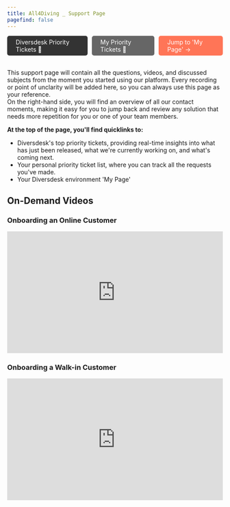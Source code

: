 ```yaml
---
title: All4Diving _ Support Page 
pagefind: false
---
```


<div style="display: flex; justify-content: space-between; width: 100%; padding: 0; gap: 10px;">
    <a href="https://sharing.clickup.com/2633992/l/h/2gc88-2495/61e2d3b6136945f" style="display: inline-block; padding: 6px 20px; background-color: #333333; color: white; text-decoration: none; border-radius: 5px;" target="_blank">
        Diversdesk Priority Tickets &#128196;
    </a>
    <a href="https://sharing.clickup.com/2633992/l/h/2gc88-5055/909ea971533ac94" style="display: inline-block; padding: 6px 20px; background-color: #666666; color: white; text-decoration: none; border-radius: 5px;" target="_blank">
        My Priority Tickets &#128195;
    </a>
    <a href="https://all4divingindonesia.diversdesk.com/operator/location/3a80ed71-0842-40ef-8e33-1450d530e79f" style="display: inline-block; padding: 6px 20px; background-color: #FF7557; color: white; text-decoration: none; border-radius: 5px;" target="_blank">
    Jump to 'My Page' &#8594;
    </a>
</div>
</br>

This support page will contain all the questions, videos, and discussed subjects from the moment you started using our platform. Every recording or point of unclarity will be added here, so you can always use this page as your reference. </br>
On the right-hand side, you will find an overview of all our contact moments, making it easy for you to jump back and review any solution that needs more repetition for you or one of your team members.

**At the top of the page, you'll find quicklinks to:**
- Diversdesk's top priority tickets, providing real-time insights into what has just been released, what we're currently working on, and what's coming next. 
- Your personal priority ticket list, where you can track all the requests you've made.
- Your Diversdesk environment 'My Page'


## On-Demand Videos

### Onboarding an Online Customer   
<div style="position: relative; padding-bottom: 56.25%; height: 0;"><iframe src="https://www.loom.com/embed/0fe68298794e4504bfc81d2e4c3536b1?sid=411b9084-5b1d-488d-bfcd-d76b50d27982" frameborder="0" webkitallowfullscreen mozallowfullscreen allowfullscreen style="position: absolute; top: 0; left: 0; width: 100%; height: 100%;"></iframe></div>

### Onboarding a Walk-in Customer 
<div style="position: relative; padding-bottom: 56.25%; height: 0;"><iframe src="https://www.loom.com/embed/4c52f162e04749708ddf7b4c2401cc79?sid=fa1fad4d-dbee-428f-901f-e00360de586e" frameborder="0" webkitallowfullscreen mozallowfullscreen allowfullscreen style="position: absolute; top: 0; left: 0; width: 100%; height: 100%;"></iframe></div>

